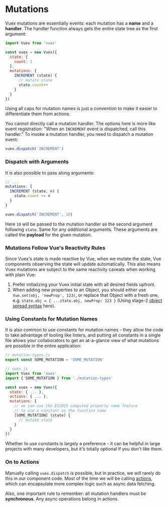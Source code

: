 # Mutations

Vuex mutations are essentially events: each mutation has a **name** and a **handler**. The handler function always gets the entire state tree as the first argument:

``` js
import Vuex from 'vuex'

const vuex = new Vuex({
  state: {
    count: 1
  },
  mutations: {
    INCREMENT (state) {
      // mutate state
      state.count++
    }
  }
})
```

Using all caps for mutation names is just a convention to make it easier to differentiate them from actions.

You cannot directly call a mutation handler. The options here is more like event registration: "When an `INCREMENT` event is dispatched, call this handler." To invoke a mutation handler, you need to dispatch a mutation event:

``` js
vuex.dispatch('INCREMENT')
```

### Dispatch with Arguments

It is also possible to pass along arguments:

``` js
// ...
mutations: {
  INCREMENT (state, n) {
    state.count += n
  }
}
```
``` js
vuex.dispatch('INCREMENT', 10)
```

Here `10` will be passed to the mutation handler as the second argument following `state`. Same for any additional arguments. These arguments are called the **payload** for the given mutation.

### Mutations Follow Vue's Reactivity Rules

Since Vuex's state is made reactive by Vue, when we mutate the state, Vue components observing the state will update automatically. This also means Vuex mutations are subject to the same reactivity caveats when working with plain Vue:

1. Prefer initializing your Vuex initial state with all desired fields upfront.
2. When adding new properties to an Object, you should either use `Vue.set(obj, 'newProp', 123)`, or replace that Object with a fresh one, e.g. `state.obj = { ...state.obj, newProp: 123 }` (Using stage-2 [object spread syntax](https://github.com/sebmarkbage/ecmascript-rest-spread) here).

### Using Constants for Mutation Names

It is also common to use constants for mutation names - they allow the code to take advantage of tooling like linters, and putting all constants in a single file allows your collaborators to get an at-a-glance view of what mutations are possible in the entire application:

``` js
// mutation-types.js
export const SOME_MUTATION = 'SOME_MUTATION'
```

``` js
// vuex.js
import Vuex from 'vuex'
import { SOME_MUTATION } from './mutation-types'

const vuex = new Vuex({
  state: { ... },
  actions: { ... },
  mutations: {
    // we can use the ES2015 computed property name feature
    // to use a constant as the function name
    [SOME_MUTATION] (state) {
      // mutate state
    }
  }
})
```

Whether to use constants is largely a preference - it can be helpful in large projects with many developers, but it's totally optional if you don't like them.

### On to Actions

Manually calling `vuex.dispatch` is possible, but in practice, we will rarely do this in our component code. Most of the time we will be calling [actions](actions.md), which can encapsulate more complex logic such as async data fetching.

Also, one important rule to remember: all mutation handlers must be **synchronous**. Any async operations belong in actions.

